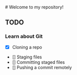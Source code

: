 # Welcome to my repository!

## TODO

### Learn about Git

- [x] Cloning a repo
- [] Staging files
- [] Committing staged files
- [] Pushing a commit remotely
